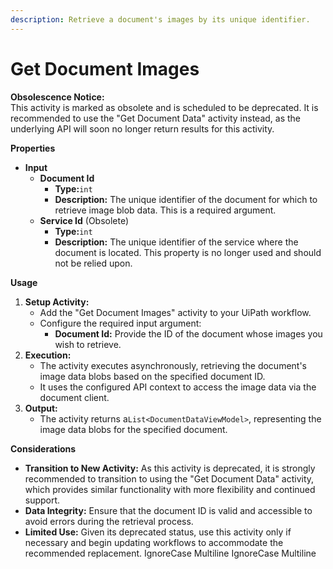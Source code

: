 ```yaml
---
description: Retrieve a document's images by its unique identifier.
---
```


# Get Document Images

**Obsolescence Notice:**\
This activity is marked as obsolete and is scheduled to be deprecated. It is recommended to use the "Get Document Data" activity instead, as the underlying API will soon no longer return results for this activity.

**Properties**

* **Input**
  * **Document Id**
    * **Type:**`int`
    * **Description:** The unique identifier of the document for which to retrieve image blob data. This is a required argument.
  * **Service Id** (Obsolete)
    * **Type:**`int`
    * **Description:** The unique identifier of the service where the document is located. This property is no longer used and should not be relied upon.

**Usage**

1. **Setup Activity:**
   * Add the "Get Document Images" activity to your UiPath workflow.
   * Configure the required input argument:
     * **Document Id:** Provide the ID of the document whose images you wish to retrieve.
2. **Execution:**
   * The activity executes asynchronously, retrieving the document's image data blobs based on the specified document ID.
   * It uses the configured API context to access the image data via the document client.
3. **Output:**
   * The activity returns a`List<DocumentDataViewModel>`, representing the image data blobs for the specified document.

**Considerations**

* **Transition to New Activity:** As this activity is deprecated, it is strongly recommended to transition to using the "Get Document Data" activity, which provides similar functionality with more flexibility and continued support.
* **Data Integrity:** Ensure that the document ID is valid and accessible to avoid errors during the retrieval process.
* **Limited Use:** Given its deprecated status, use this activity only if necessary and begin updating workflows to accommodate the recommended replacement.
 IgnoreCase Multiline IgnoreCase Multiline
